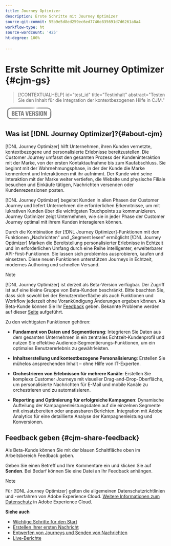 ```yaml
---
title: Journey Optimizer
description: Erste Schritte mit Journey Optimizer
source-git-commit: 55b9e5d8ed259ec6ed7746e835691d7d6261a8a4
workflow-type: ht
source-wordcount: '425'
ht-degree: 100%

---
```


# Erste Schritte mit Journey Optimizer {#cjm-gs}

>[!CONTEXTUALHELP]
>id="test_id"
>title="Testinhalt"
>abstract="Testen Sie den Inhalt für die Integration der kontextbezogenen Hilfe in CJM."

![](assets/do-not-localize/badge.png)

## Was ist [!DNL Journey Optimizer]?{#about-cjm}

[!DNL Journey Optimizer] hilft Unternehmen, ihren Kunden vernetzte, kontextbezogene und personalisierte Erlebnisse bereitzustellen. Die Customer Journey umfasst den gesamten Prozess der Kundeninteraktion mit der Marke, von der ersten Kontaktaufnahme bis zum Kaufabschluss. Sie beginnt mit der Wahrnehmungsphase, in der der Kunde die Marke kennenlernt und Interaktionen mit ihr aufnimmt. Der Kunde wird seine Interaktion mit der Marke weiter vertiefen, die Website und physische Filiale besuchen und Einkäufe tätigen, Nachrichten versenden oder Kundenrezensionen posten.

[!DNL Journey Optimizer] begeitet Kunden in allen Phasen der Customer Journey und liefert Unternehmen die erforderlichen Erkenntnisse, um mit lukrativen Kunden über die wichtigsten Touchpoints zu kommunizieren. Journey Optimizer zeigt Unternehmen, wie sie in jeder Phase der Customer Journey optimal mit ihrem Kunden interagieren können.

Durch die Kombination der [!DNL Journey Optimizer]-Funktionen mit den Funktionen „Nachrichten“ und „Segment lesen“ ermöglicht [!DNL Journey Optimizer] Marken die Bereitstellung personalisierter Erlebnisse in Echtzeit und im erforderlichen Umfang durch eine Reihe intelligenter, erweiterbarer API-First-Funktionen. Sie lassen sich problemlos ausprobieren, kaufen und einsetzen. Diese neuen Funktionen unterstützen Journeys in Echtzeit, modernes Authoring und schnellen Versand. &#x200B;

>[!NOTE]
>
>[!DNL Journey Optimizer] ist derzeit als Beta-Version verfügbar. Der Zugriff ist auf eine kleine Gruppe von Beta-Kunden beschränkt. Bitte beachten Sie, dass sich sowohl bei der Benutzeroberfläche als auch Funktionen und Workflow jederzeit ohne Vorankündigung Änderungen ergeben können. Als Beta-Kunde können Sie Ihr [Feedback](#cjm-share-feedback) geben. Bekannte Probleme werden auf dieser [Seite](known-issues.md) aufgeführt.

Zu den wichtigsten Funktionen gehören:

* **Fundament von Daten und Segmentierung**: Integrieren Sie Daten aus dem gesamten Unternehmen in ein zentrales Echtzeit-Kundenprofil und nutzen Sie effektive Audience-Segmentierungs-Funktionen, um ein optimales Benutzererlebnis zu gewährleisten.

* **Inhaltserstellung und kontextbezogene Personalisierung**: Erstellen Sie mühelos ansprechenden Inhalt – ohne Hilfe von IT-Experten.

* **Orchestrieren von Erlebnissen für mehrere Kanäle**: Erstellen Sie komplexe Customer Journeys mit visueller Drag-and-Drop-Oberfläche, um personalisierte Nachrichten für E-Mail und mobile Kanäle zu orchestrieren und zu automatisieren.

* **Reporting und Optimierung für erfolgreiche Kampagnen**: Dynamische Aufteilung der Kampagnenleistungsdaten auf die einzelnen Segmente mit einsatzbereiten oder anpassbaren Berichten. Integration mit Adobe Analytics für eine detaillierte Analyse der Kampagnenleistung und Konversionen.

## Feedback geben {#cjm-share-feedback} 

Als Beta-Kunde können Sie mit der blauen Schaltfläche oben im Arbeitsbereich Feedback geben.

Geben Sie einen Betreff und Ihre Kommentare ein und klicken Sie auf **Senden**. Bei Bedarf können Sie eine Datei an Ihr Feedback anhängen.

>[!NOTE]
>
>Für [!DNL Journey Optimizer] gelten die allgemeinen Datenschutzrichtlinien und -verfahren von Adobe Experience Cloud. [Weitere Informationen zum Datenschutz](https://www.adobe.com/de/privacy/experience-cloud.html) in Adobe Experience Cloud.


**Siehe auch**

* [Wichtige Schritte für den Start](quick-start.md)
* [Erstellen Ihrer ersten Nachricht](get-started-content.md)
* [Entwerfen von Journeys und Senden von Nachrichten](building-journeys/journey-gs.md)
* [Live-Berichte](reports/live-report.md)
